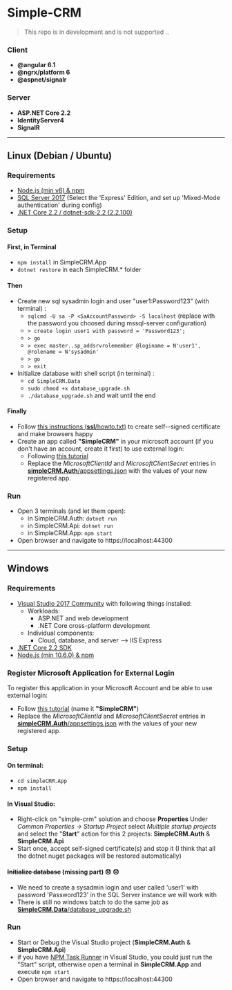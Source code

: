 # Simple-CRM

> This repo is in development and is not supported ..

### Client
- **@angular 6.1**
- **@ngrx/platform 6**
- **@aspnet/signalr**

### Server
- **ASP.NET Core 2.2**
- **IdentityServer4**
- **SignalR**

------------

## Linux (Debian / Ubuntu)
### Requirements
- [Node.js (min v8) & npm](https://github.com/nodesource/distributions/blob/master/README.md#debinstall)
- [SQL Server 2017](https://docs.microsoft.com/en-us/sql/linux/quickstart-install-connect-ubuntu?view=sql-server-2017) (Select the 'Express' Edition, and set up 'Mixed-Mode authentication' during config)
- [.NET Core 2.2 / dotnet-sdk-2.2 (2.2.100)](https://dotnet.microsoft.com/download/linux-package-manager/ubuntu18-04/sdk-2.2.100)

### Setup
#### First, in Terminal
- `npm install` in SimpleCRM.App
- `dotnet restore` in each SimpleCRM.* folder

#### Then
- Create new sql sysadmin login and user "user1:Password123" (with terminal) :
  - `sqlcmd -U sa -P <SaAccountPassword> -S localhost` (replace <SaAccountPassword> with the password you choosed during mssql-server configuration)
  - `> create login user1 with password = 'Password123';`
  - `> go`
  - `> exec master..sp_addsrvrolemember @loginame = N'user1', @rolename = N'sysadmin'`
  - `> go`
  - `> exit`
- Initialize database with shell script (in terminal) :
  - `cd SimpleCRM.Data`
  - `sudo chmod +x database_upgrade.sh`
  - `./database_upgrade.sh` and wait until the end

#### Finally
- Follow [this instructions (**ssl**/howto.txt)](https://github.com/Jin-K/simple-crm/blob/dev/ssl/howto.txt) to create self--signed certificate and make browsers happy
- Create an app called **"SimpleCRM"** in your microsoft account (if you don't have an account, create it first) to use external login:
  - Following [this tutorial](https://damienbod.com/2017/07/11/adding-an-external-microsoft-login-to-identityserver4/)
  - Replace the _MicrosoftClientId_ and _MicrosoftClientSecret_ entries in [**simpleCRM.Auth**/appsettings.json](https://github.com/Jin-K/simple-crm/blob/dev/SimpleCRM.Auth/appsettings.json) with the values of your new registered app.

### Run
 - Open 3 terminals (and let them open):
   - in SimpleCRM.Auth: `dotnet run`
   - in SimpleCRM.Api: `dotnet run`
   - in SimpleCRM.App: `npm start`
 - Open browser and navigate to https://localhost:44300

------------

## Windows

### Requirements
 - [Visual Studio 2017 Community](https://visualstudio.microsoft.com/downloads/) with following things installed:
   - Workloads:
     - ASP.NET and web development
     - .NET Core cross-platform development
   - Individual components:
     - Cloud, database, and server --> IIS Express
 - [.NET Core 2.2 SDK](https://www.microsoft.com/net/download)
 - [Node.js (min 10.6.0) & npm](https://nodejs.org/en)

### Register Microsoft Application for External Login
To register this application in your Microsoft Account and be able to use external login:
 - Follow [this tutorial](https://damienbod.com/2017/07/11/adding-an-external-microsoft-login-to-identityserver4/) (name it **"SimpleCRM"**)
 - Replace the _MicrosoftClientId_ and _MicrosoftClientSecret_ entries in [**simpleCRM.Auth**/appsettings.json](https://github.com/Jin-K/simple-crm/blob/dev/SimpleCRM.Auth/appsettings.json) with the values of your new registered app.

### Setup

#### On terminal:
 - `cd simpleCRM.App`
 - `npm install`

#### In Visual Studio:
 - Right-click on "simple-crm" solution and choose **Properties**
Under _Common Properties -> Startup Project_ select _Multiple startup projects_ and select the "**Start**" action for this 2 projects: **SimpleCRM.Auth** & **SimpleCRM.Api**
 - Start once, accept self-signed certificate(s) and stop it (I think that all the dotnet nuget packages will be restored automatically)

#### ~~Initialize database~~ (missing part) :disappointed: :disappointed:
 - We need to create a sysadmin login and user called 'user1' with password 'Password123' in the SQL Server instance we will work with
 - There is still no windows batch to do the same job as [**SimpleCRM.Data**/database_upgrade.sh](https://github.com/Jin-K/simple-crm/blob/dev/SimpleCRM.Data/database_upgrade.sh)

### Run
 - Start or Debug the Visual Studio project (**SimpleCRM.Auth** & **SimpleCRM.Api**)
 - if you have [NPM Task Runner](https://marketplace.visualstudio.com/items?itemName=MadsKristensen.NPMTaskRunner) in Visual Studio, you could just run the "Start" script, otherwise open a terminal in **SimpleCRM.App** and execute `npm start`
 - Open browser and navigate to https://localhost:44300